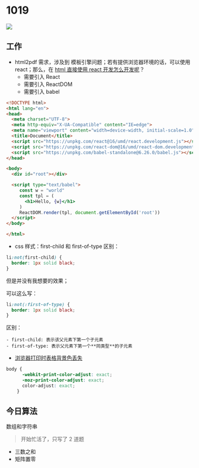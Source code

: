 
# 1019

![](http://h2.ioliu.cn/bing/FallPEI_ZH-CN2044233645_1920x1080.jpg)

## 工作

- html2pdf 需求，涉及到 模板引擎问题；若有提供浏览器环境的话，可以使用 react；那么，在 [html 直接使用 react 开发怎么开发呢](https://www.freecodecamp.org/news/intro-to-react-components)？
  - 需要引入 React
  - 需要引入 ReactDOM
  - 需要引入 babel
```html
<!DOCTYPE html>
<html lang="en">
<head>
  <meta charset="UTF-8">
  <meta http-equiv="X-UA-Compatible" content="IE=edge">
  <meta name="viewport" content="width=device-width, initial-scale=1.0">
  <title>Document</title>
  <script src="https://unpkg.com/react@16/umd/react.development.js"></script>
  <script src="https://unpkg.com/react-dom@16/umd/react-dom.development.js"></script>
  <script src="https://unpkg.com/babel-standalone@6.26.0/babel.js"></script>
</head>

<body>    
  <div id="root"></div>

  <script type="text/babel">
     const w = "world"
     const tpl = (
       <h1>Hello, {w}</h1>
     )
     ReactDOM.render(tpl, document.getElementById('root'))
  </script>
</body>

</html>

```

- css 样式：first-child 和 first-of-type 区别：

```css
li:not(first-child) {
  border: 1px solid black;
}
```

但是并没有我想要的效果；

可以这么写：

```css
li:not(:first-of-type) {
  border: 1px solid black;
}
```

区别：

```
- first-child: 表示该父元素下第一个子元素
- first-of-type: 表示父元素下第一个**同类型**的子元素
```

- [浏览器打印时表格背景色丢失](https://blog.csdn.net/weixin_54858833/article/details/117814290)

```css
body {
      -webkit-print-color-adjust: exact;
      -moz-print-color-adjust: exact;
      color-adjust: exact;
    }
```



## 今日算法

数组和字符串

> 开始忙活了，只写了 2 道题

- 三数之和
- 矩阵置零
